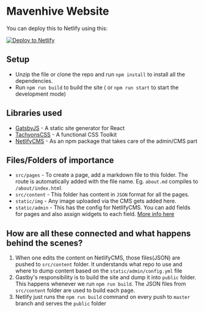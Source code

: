 # Mavenhive Website

You can deploy this to Netlify using this: 

<a href="https://app.netlify.com/start/deploy?repository=https://github.com/MavenHive/mavenhive-website&amp;stack=cms"><img src="https://www.netlify.com/img/deploy/button.svg" alt="Deploy to Netlify"></a>

## Setup

* Unzip the file or clone the repo and run `npm install` to install all the dependencies. 
* Run `npm run build` to build the site ( or `npm run start` to start the development mode)

## Libraries used

* [GatsbyJS](https://www.gatsbyjs.org/) - A static site generator for React
* [TachyonsCSS](https://tachyons.io/) - A functional CSS Toolkit
* [NetlifyCMS](https://www.netlifycms.org/) - As an npm package that takes care of the admin/CMS part

## Files/Folders of importance

* `src/pages` - To create a page, add a markdown file to this folder. The route is automatically added with the file name. Eg. `about.md` compiles to `/about/index.html`
* `src/content` - This folder has content in `JSON` format for all the pages.
* `static/img` - Any image uploaded via the CMS gets added here.
* `static/admin` - This has the config for NetlifyCMS. You can add fields for pages and also assign widgets to each field. [More info here](https://www.netlifycms.org/docs/widgets/)

## How are all these connected and what happens behind the scenes?

1. When one edits the content on NetlifyCMS, those files(JSON) are pushed to `src/content` folder. It understands what repo to use and where to dump content based on the `static/admin/config.yml` file
2. Gastby's responsibility is to build the site and dump it into `public` folder. This happens whenever we run `npm run build`. The JSON files from `src/content` folder are used to build each page.
3. Netlify just runs the `npm run build` command on every push to `master` branch and serves the `public` folder
